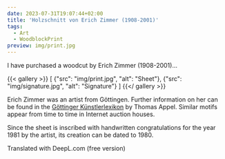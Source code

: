 ```yaml
---
date: 2023-07-31T19:07:44+02:00
title: 'Holzschnitt von Erich Zimmer (1908-2001)'
tags:
  - Art
  - WoodblockPrint
preview: img/print.jpg
---
```


I have purchased a woodcut by Erich Zimmer (1908-2001)...
<!--more-->

{{< gallery >}}
[
  {"src": "img/print.jpg", "alt": "Sheet"},
  {"src": "img/signature.jpg", "alt": "Signature"}
]
{{</ gallery >}}

Erich Zimmer was an artist from Göttingen. Further information on her can be found in the [Göttinger Künstlerlexikon](https://univerlag.uni-goettingen.de/bitstream/handle/3/isbn-978-3-86395-504-5/Appel_diss.pdf) by Thomas Appel.
Similar motifs appear from time to time in Internet auction houses.

Since the sheet is inscribed with handwritten congratulations for the year 1981 by the artist, its creation can be dated to 1980.

Translated with DeepL.com (free version)
